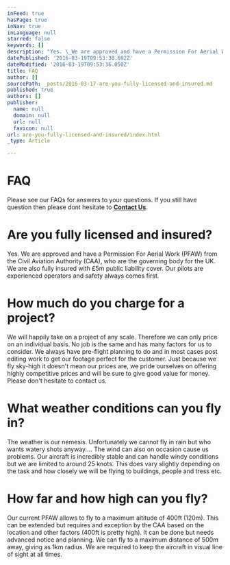 ```yaml
---
inFeed: true
hasPage: true
inNav: true
inLanguage: null
starred: false
keywords: []
description: "Yes. \_We are approved and have a Permission For Aerial Work (PFAW) from the Civil Aviation Authority (CAA), who are the governing body for the UK. \_We are also fully insured with £5m public liability cover. \_Our pilots are experienced operators and safety always comes first."
datePublished: '2016-03-19T09:53:38.692Z'
dateModified: '2016-03-19T09:53:36.050Z'
title: FAQ
author: []
sourcePath: _posts/2016-03-17-are-you-fully-licensed-and-insured.md
published: true
authors: []
publisher:
  name: null
  domain: null
  url: null
  favicon: null
url: are-you-fully-licensed-and-insured/index.html
_type: Article

---
```

# FAQ

Please see our FAQs for answers to your questions.  If you still have  question then please dont hesitate to **[Contact Us][0]**.

# Are you fully licensed and insured?

Yes.  We are approved and have a Permission For Aerial Work (PFAW) from the Civil Aviation Authority (CAA), who are the governing body for the UK.  We are also fully insured with £5m public liability cover.  Our pilots are experienced operators and safety always comes first.

# How much do you charge for a project?

We will happily take on a project of any scale.  Therefore we can only price on an individual basis.  No job is the same and has many factors for us to consider.  We always have pre-flight planning to do and in most cases post editing work to get our footage perfect for the customer.  Just because we fly sky-high it doesn't mean our prices are, we pride ourselves on offering highly competitive prices and will be sure to give good value for money.  Please don't hesitate to contact us.

# What weather conditions can you fly in?

The weather is our nemesis.  Unfortunately we cannot fly in rain but who wants watery shots anyway....  The wind can also on occasion cause us problems.  Our aircraft is incredibly stable and can handle windy conditions but we are limited to around 25 knots.  This does vary slightly depending on the task and how closely we will be flying to buildings, people and tress etc.

# How far and how high can you fly?

Our current PFAW allows to fly to a maximum altitude of 400ft (120m).  This can be extended but requires and exception by the CAA based on the location and other factors (400ft is pretty high).  It can be done but needs advanced notice and planning.  We can fly to a maximum distance of 500m away, giving as 1km radius. We are required to keep the aircraft in visual line of sight at all times.

[0]: http://www.uav-now.co.uk/contactus
